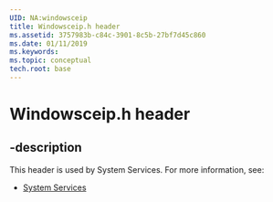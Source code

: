 ```yaml
---
UID: NA:windowsceip
title: Windowsceip.h header
ms.assetid: 3757983b-c84c-3901-8c5b-27bf7d45c860
ms.date: 01/11/2019
ms.keywords: 
ms.topic: conceptual
tech.root: base
---
```


# Windowsceip.h header


## -description


This header is used by System Services. For more information, see:

- [System Services](../_base/index.md)

